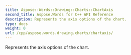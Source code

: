 ```yaml
---
title: Aspose::Words::Drawing::Charts::ChartAxis
second_title: Aspose.Words for C++ API Reference
description: Represents the axis options of the chart. 
type: docs
weight: 0
url: /cpp/aspose.words.drawing.charts/chartaxis/
---
```


Represents the axis options of the chart. 

